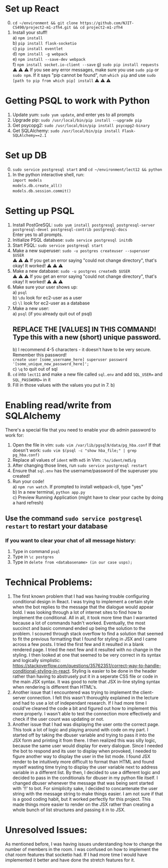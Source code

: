 # Set up React  
0. `cd ~/environment && git clone https://github.com/NJIT-CS490/project2-m1-zfh4.git && cd project2-m1-zfh4`    
1. Install your stuff!    
  a) `npm install`    
  b) `pip install flask-socketio`    
  c) `pip install eventlet`    
  d) `npm install -g webpack`    
  e) `npm install --save-dev webpack`    
  f) `npm install socket.io-client --save`
  g) `sudo pip install requests`
:warning: :warning: :warning: If you see any error messages, make sure you use `sudo pip` or `sudo npm`. If it says "pip cannot be found", run `which pip` and use `sudo [path to pip from which pip] install` :warning: :warning: :warning:    
  
# Getting PSQL to work with Python  
  
1. Update yum: `sudo yum update`, and enter yes to all prompts    
2. Upgrade pip: `sudo /usr/local/bin/pip install --upgrade pip`  
3. Get psycopg2: `sudo /usr/local/bin/pip install psycopg2-binary`    
4. Get SQLAlchemy: `sudo /usr/local/bin/pip install Flask-SQLAlchemy==2.1`  

# Set up DB  
0. `sudo service postgresql start` and `cd ~/environment/lect12 && python`  
1. In the python interactive shell, run:  
	`import models`  
	`models.db.create_all()`  
	`models.db.session.commit()`  
  
# Setting up PSQL  
  
1. Install PostGreSQL: `sudo yum install postgresql postgresql-server postgresql-devel postgresql-contrib postgresql-docs`    
    Enter yes to all prompts.    
2. Initialize PSQL database: `sudo service postgresql initdb`    
3. Start PSQL: `sudo service postgresql start`    
4. Make a new superuser: `sudo -u postgres createuser --superuser $USER`    
    :warning: :warning: :warning: If you get an error saying "could not change directory", that's okay! It worked! :warning: :warning: :warning:    
5. Make a new database: `sudo -u postgres createdb $USER`    
        :warning: :warning: :warning: If you get an error saying "could not change directory", that's okay! It worked! :warning: :warning: :warning:    
6. Make sure your user shows up:    
    a) `psql`    
    b) `\du` look for ec2-user as a user    
    c) `\l` look for ec2-user as a database    
7. Make a new user:    
    a) `psql` (if you already quit out of psql)    
    ## REPLACE THE [VALUES] IN THIS COMMAND! Type this with a new (short) unique password.   
    b) I recommend 4-5 characters - it doesn't have to be very secure. Remember this password!  
        `create user [some_username_here] superuser password '[some_unique_new_password_here]';`    
    c) `\q` to quit out of sql    
8. `cd` into `lect11` and make a new file called `sql.env` and add `SQL_USER=` and `SQL_PASSWORD=` in it  
9. Fill in those values with the values you put in 7. b)  
  
  
# Enabling read/write from SQLAlchemy  
There's a special file that you need to enable your db admin password to work for:  
1. Open the file in vim: `sudo vim /var/lib/pgsql9/data/pg_hba.conf`
If that doesn't work: `sudo vim $(psql -c "show hba_file;" | grep pg_hba.conf)`  
2. Replace all values of `ident` with `md5` in Vim: `:%s/ident/md5/g`  
3. After changing those lines, run `sudo service postgresql restart`  
4. Ensure that `sql.env` has the username/password of the superuser you created!  
5. Run your code!    
  a) `npm run watch`. If prompted to install webpack-cli, type "yes"    
  b) In a new terminal, `python app.py`    
  c) Preview Running Application (might have to clear your cache by doing a hard refresh)    




## Use the command `sudo service postgresql restart` to restart your database

### If you want to clear your chat of all message history:
1. Type in command `psql`
2. Type in `\c postgres`
3. Type in `delete from <databasename> (in our case usps);`





# Technical Problems:
1. The first known problem that I had was having trouble configuring conditional design in React.
I was trying to implement a certain style when the bot replies to the message that the dialogue would appear bold. I was looking through a lot of internet sites to find how to implement the conditional. All in all, it took more time than I warranted because a lot of commands hadn't worked. Eventually, the most succinct and basic command ended up being the solution to the problem. I scoured through stack overflow to find a solution that seemed to fit the previous formatting that I found for styling in JSX and I came across a few posts. I tried the first few and it resulted
in a blank rendered page. I tried the next few and it resulted with no change in the styling. I then looked at one that seemed to be very correct in its syntax and logically simplistic: https://stackoverflow.com/questions/35762351/correct-way-to-handle-conditional-styling-in-react. Styling is easier to be done in the header rather than having to abstrusely put it in a seperate CSS file or code in the main JSX syntax. It was good to note that JSX in-line styling syntax when rendering is different than HTML's.
2. Another issue that I encountered was trying to implement the client-server connection. I felt this wasn't thoroughly explained in the lecture and had to use a lot of independant research. If I had more time I could've cleaned the code a bit and figured out how to implement this more properly. I wasn't able to test the connection more effectively and check if the user count was updating or not.
3. Another issue that I had was displaying the user onto the correct page. This took a lot of logic and playing around with code on my part. I started off by taking the dbuser variable and trying to pass it into the JSX form and printing it from there. I then realized this was silly logic, because the same user would display for every dialogue.
Since I needed the bot to respond and its user to display when provoked, I needed to figure another way to display the user in the list mode. I found JSX render to be intuitively more difficult to format than HTML and found myself wasting time trying to display the user variable next to address variable in a different list. By then,
I decided to use a different logic and decided to pass in the conditionals for dbuser in my python file itself. I changed dbuser whenever the message that was being sent started with '!!' to bot. For simiplicity sake, I decided to concantenate the user string with the message string to make things easier. I am not sure if that is a good coding habit, but it worked perfectly for this project. This made things more easier to render on the JSX rather than creating a whole bunch of list structures and passing it in to JSX.


# Unresolved Issues:

As mentioned before, I was having issues understanding how to change the number of members in the room. I was confused on how to implement the chat room features that socketio had. If I had more time I would have implemented it better and have done the stretch features for it.  


